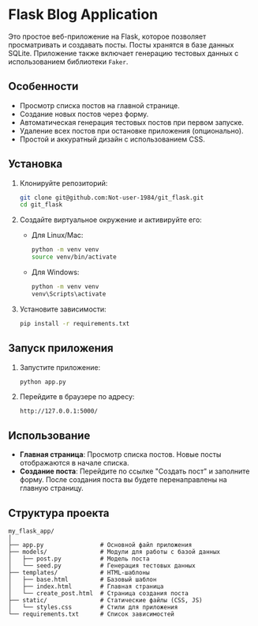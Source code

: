 

# Flask Blog Application

Это простое веб-приложение на Flask, которое позволяет просматривать и создавать посты. Посты хранятся в базе данных SQLite. Приложение также включает генерацию тестовых данных с использованием библиотеки `Faker`.

## Особенности

- Просмотр списка постов на главной странице.
- Создание новых постов через форму.
- Автоматическая генерация тестовых постов при первом запуске.
- Удаление всех постов при остановке приложения (опционально).
- Простой и аккуратный дизайн с использованием CSS.

## Установка

1. Клонируйте репозиторий:

   ```bash
   git clone git@github.com:Not-user-1984/git_flask.git
   cd git_flask

2. Создайте виртуальное окружение и активируйте его:

   - Для Linux/Mac:

     ```bash
     python -m venv venv
     source venv/bin/activate
     ```

   - Для Windows:

     ```bash
     python -m venv venv
     venv\Scripts\activate
     ```

3. Установите зависимости:

   ```bash
   pip install -r requirements.txt
   ```

## Запуск приложения

1. Запустите приложение:

   ```bash
   python app.py
   ```

2. Перейдите в браузере по адресу:

   ```
   http://127.0.0.1:5000/
   ```

## Использование

- **Главная страница**: Просмотр списка постов. Новые посты отображаются в начале списка.
- **Создание поста**: Перейдите по ссылке "Создать пост" и заполните форму. После создания поста вы будете перенаправлены на главную страницу.

## Структура проекта

```
my_flask_app/
│
├── app.py                # Основной файл приложения
├── models/               # Модули для работы с базой данных
│   ├── post.py           # Модель поста
│   └── seed.py           # Генерация тестовых данных
├── templates/            # HTML-шаблоны
│   ├── base.html         # Базовый шаблон
│   ├── index.html        # Главная страница
│   └── create_post.html  # Страница создания поста
├── static/               # Статические файлы (CSS, JS)
│   └── styles.css        # Стили для приложения
└── requirements.txt      # Список зависимостей
```